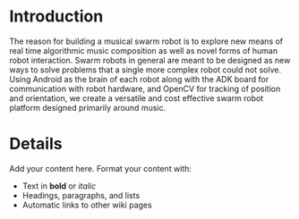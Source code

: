 # Introduction #

The reason for building a musical swarm robot is to explore new means of real time algorithmic music composition as well as novel forms of human robot interaction.  Swarm robots in general are meant to be designed as new ways to solve problems that a single more complex robot could not solve.  Using Android as the brain of each robot along with the ADK board for communication with robot hardware, and OpenCV for tracking of position and orientation, we create a versatile and cost effective swarm robot platform designed primarily around music.


# Details #

Add your content here.  Format your content with:
  * Text in **bold** or _italic_
  * Headings, paragraphs, and lists
  * Automatic links to other wiki pages